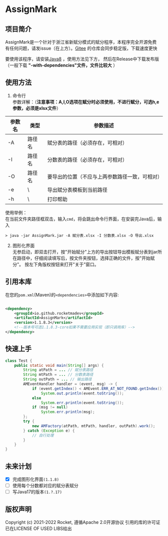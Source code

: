 # AssignMark

## 项目简介

AssignMark是一个针对于浙江省新赋分模式的赋分程序，本程序完全开源免费  
有任何问题，请发issue（在上方）。[Gitee]("https://gitee.com/rocketma/AssignMark") 的仓库会同步稳定版，下载速度更快

要使用该程序，请安装[Java8]("https://java.com/zh-CN/") ，使用方法见下方， 然后在Release中下载发布版（一般下载 **"-with-dependencies"文件，文件比较大** ）

## 使用方法

1. 命令行  
   参数详解：（**注意事项：A,I,O选项在赋分时必须使用，不进行赋分，可选h,e参数，必须是xlsx文件**）

| 参数名 | 类型  | 参数描述                    |
|-----|-----|-------------------------|
| -A  | 路径名 | 赋分表的路径（必须存在，可相对）        |
| -I  | 路径名 | 分数表的路径（必须存在，可相对）        |
| -O  | 路径名 | 要导出的位置（不应与上两参数路径一致，可相对） |
| -e  | \   | 导出赋分表模板到当前路径            |
| -h  | \   | 打印帮助                    |

使用举例：  
在当前文件夹路径框双击，输入`cmd`，将会跳出命令行界面，在安装完Java后，输入

```shell
> java -jar AssignMark.jar -A 赋分表.xlsx -I 分数表.xlsx -O 导出.xlsx
```

2. 图形化界面  
   无参启动，即双击打开，按"开始赋分"上方的导出按钮导出模板赋分表到jar所在路径中，仔细阅读填写后，按文件夹按钮，选择正确的文件，按"开始赋分"。
   按左下角版权按钮来打开"关于"窗口。

## 引用本库

在您的`pom.xml`(Maven)的`<dependencies>`中添加如下内容:

```xml

<dependency>
    <groupId>io.github.rocketmadev</groupId>
    <artifactId>AssignMark</artifactId>
    <version>1.1.8.3</version>
    <!--版本号可选1.1.8.3-core如果不需要应用实现（即只调用库）-->
</dependency>

```

## 快速上手

```java
class Test {
    public static void main(String[] args) {
        String atPath = ... // 赋分表路径
        String mtPath = ... // 分数表路径
        String outPath = ... // 输出路径
        AMEventHandler handler = (event, msg) -> {
            if (event.getIndex() < AMEvent.ERR_AT_NOT_FOUND.getIndex())
                System.out.println(event.toString());
            else
                System.err.println(event.toString());
            if (msg != null)
                System.err.println(msg);
        };
        try {
            new AMFactory(atPath, mtPath, handler, outPath).work();
        } catch (Exception e) {
            // 自行处理    
        }
    }
}
```

## 未来计划

- [x] 完成图形化界面`(1.1.8)`
- [ ] 使用每个分数都对应的赋分表赋分
- [ ] 写Java17的版本`(1.?.17)`

## 版权声明

Copyright (c) 2021-2022 Rocket, 遵循Apache 2.0开源协议 引用的库的许可证已在LICENSE OF USED LIBS给出
